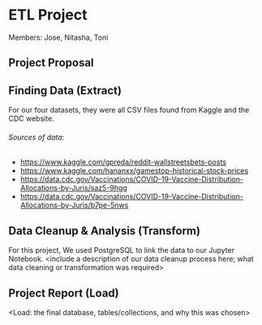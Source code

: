 # ETL Project
Members: Jose, Nitasha, Toni

## Project Proposal

## Finding Data (Extract)
For our four datasets, they were all CSV files found from Kaggle and the CDC website.
###### Sources of data:
- https://www.kaggle.com/gpreda/reddit-wallstreetsbets-posts
- https://www.kaggle.com/hananxx/gamestop-historical-stock-prices
- https://data.cdc.gov/Vaccinations/COVID-19-Vaccine-Distribution-Allocations-by-Juris/saz5-9hgg
- https://data.cdc.gov/Vaccinations/COVID-19-Vaccine-Distribution-Allocations-by-Juris/b7pe-5nws
 
## Data Cleanup & Analysis (Transform)
For this project, We used PostgreSQL to link the data to our Jupyter Notebook.
<include a description of our data cleanup process here; what data cleaning or transformation was required>
  
## Project Report (Load)
<Load: the final database, tables/collections, and why this was chosen>
